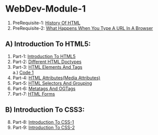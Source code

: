 # WebDev-Module-1

1. PreRequisite-1: [History Of HTML](https://github.com/DevIncept/WebDev-Module-1/blob/main/PreRequisite-1-History_Of_HTML.md)
2. PreRequisite-2: [What Happens When You Type A URL In A Browser](https://github.com/DevIncept/WebDev-Module-1/blob/main/PreRequisite-2-What_happens_when_you_type_URL.md)

## A) Introduction To HTML5:
   
   1. Part-1: [Introduction To HTML5](https://github.com/DevIncept/WebDev-Module-1/blob/main/Part-1-Introduction_to_HTML5.md)          
   2. Part-2: [Different HTML Doctypes](https://github.com/DevIncept/WebDev-Module-1/blob/main/Part-2-Different_HTML_Doctypes.md)              
   3. Part-3: [HTML Elements And Tags](https://github.com/DevIncept/WebDev-Module-1/blob/main/Part-3-HTML_Elements_And_Tags.md)      
          a.) [Code 1](https://github.com/DevIncept/WebDev-Module-1/blob/main/Code-1-First_Example.html)                 
   4. Part-4: [HTML Attributes(Media Attributes)](https://github.com/DevIncept/WebDev-Module-1/blob/main/Part-4-HTML_Attributes(Media%20Attributes).md)        
   5. Part-5: [HTML Selectors And Grouping](https://github.com/DevIncept/WebDev-Module-1/blob/main/Part-5-HTML_Selectors_And_Grouping.md)             
   6. Part-6: [Metatags And OGTags](https://github.com/DevIncept/WebDev-Module-1/blob/main/Part-6-Metatags_And_OGTags.md)                  
   7. Part-7: [HTML Forms](https://github.com/DevIncept/WebDev-Module-1/blob/main/Part-7-HTML_Forms.md)                   

## B) Introduction To CSS3:

   8. Part-8: [Introduction To CSS-1](https://github.com/DevIncept/WebDev-Module-1/blob/main/Part-8-Introduction_to_CSS-1.md)
   9. Part-9: [Introduction To CSS-2](https://github.com/DevIncept/WebDev-Module-1/blob/main/Part-9-Introduction_to_CSS-2.md)
